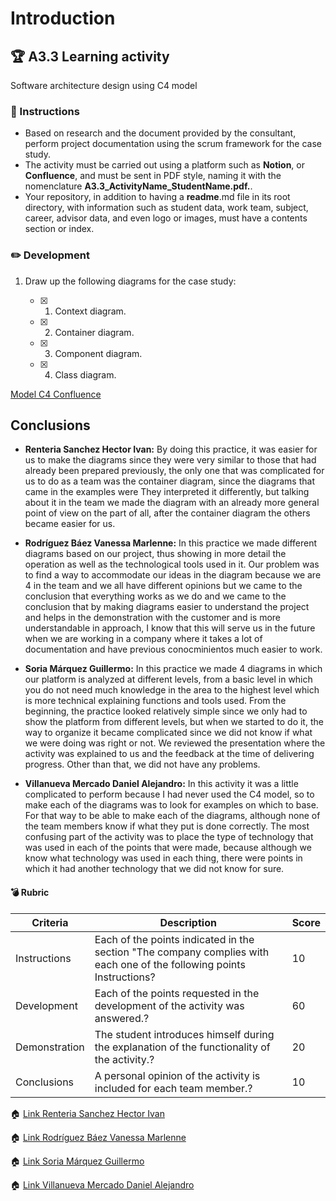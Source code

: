 # Introduction

## :trophy: A3.3 Learning activity

Software architecture design using C4 model

### :blue_book: Instructions

- Based on research and the document provided by the consultant, perform project documentation using the scrum framework for the case study.
- The activity must be carried out using a platform such as **Notion**, or **Confluence**, and must be sent in PDF style, naming it with the nomenclature **A3.3_ActivityName_StudentName.pdf.**.
- Your repository, in addition to having a **readme**.md file in its root directory, with information such as student data, work team, subject, career, advisor data, and even logo or images, must have a contents section or index.

### :pencil2: Development

1. Draw up the following diagrams for the case study:
   
   - [x] 1. Context diagram.
   - [x] 2. Container diagram.
   - [x] 3. Component diagram.
   - [x] 4. Class diagram.

[Model C4 Confluence](PDF/../../PDF/ANALISIS-ModelC4-190621-0438.pdf)


## Conclusions 
*  **Renteria Sanchez Hector Ivan:** 
  By doing this practice, it was easier for us to make the diagrams since they were very similar to those that had already been prepared previously, the only one that was complicated for us to do as a team was the container diagram, since the diagrams that came in the examples were They interpreted it differently, but talking about it in the team we made the diagram with an already more general point of view on the part of all, after the container diagram the others became easier for us.


*  **Rodríguez Báez Vanessa Marlenne:** 
  In this practice we made different diagrams based on our project, thus showing in more detail the operation as well as the technological tools used in it. Our problem was to find a way to accommodate our ideas in the diagram because we are 4 in the team and we all have different opinions but we came to the conclusion that everything works as we do and we came to the conclusion that by making diagrams easier to understand the project and helps in the demonstration with the customer and is more understandable in approach, I know that this will serve us in the future when we are working in a company where it takes a lot of documentation and have previous conocminientos much easier to work.


*  **Soria Márquez Guillermo:** 
  In this practice we made 4 diagrams in which our platform is analyzed at different levels, from a basic level in which you do not need much knowledge in the area to the highest level which is more technical explaining functions and tools used. From the beginning, the practice looked relatively simple since we only had to show the platform from different levels, but when we started to do it, the way to organize it became complicated since we did not know if what we were doing was right or not. We reviewed the presentation where the activity was explained to us and the feedback at the time of delivering progress. Other than that, we did not have any problems.


*  **Villanueva Mercado Daniel Alejandro:** 
  In this activity it was a little complicated to perform because I had never used the C4 model, so to make each of the diagrams was to look for examples on which to base. For that way to be able to make each of the diagrams, although none of the team members know if what they put is done correctly. The most confusing part of the activity was to place the type of technology that was used in each of the points that were made, because although we know what technology was used in each thing, there were points in which it had another technology that we did not know for sure.

#### :bomb: Rubric

| Criteria     | Description                                                                                  | Score |
| ------------- | -------------------------------------------------------------------------------------------- | ------- |
| Instructions | Each of the points indicated in the section "The company complies with each one of the following points Instructions?            | 10      |  
| Development    | Each of the points requested in the development of the activity was answered.?     | 60      |
| Demonstration  | The student introduces himself during the explanation of the functionality of the activity.?            | 20      |
| Conclusions  | A personal opinion of the activity is included for each team member.? | 10      |

:house: [Link Renteria Sanchez Hector Ivan](https://github.com/IvanRenteria/Analisis-Avanzado-de-Software)

:house: [Link Rodríguez Báez Vanessa Marlenne](https://github.com/vanessamRodriguez/Analisis-Avanzado-de-Software)

:house: [Link Soria Márquez Guillermo](https://github.com/GuillermoSoria97/Analisis_Avanzado_de_Software)

:house: [Link Villanueva Mercado Daniel Alejandro](https://github.com/Dany305/Analisis-Avanzado-de-Software)